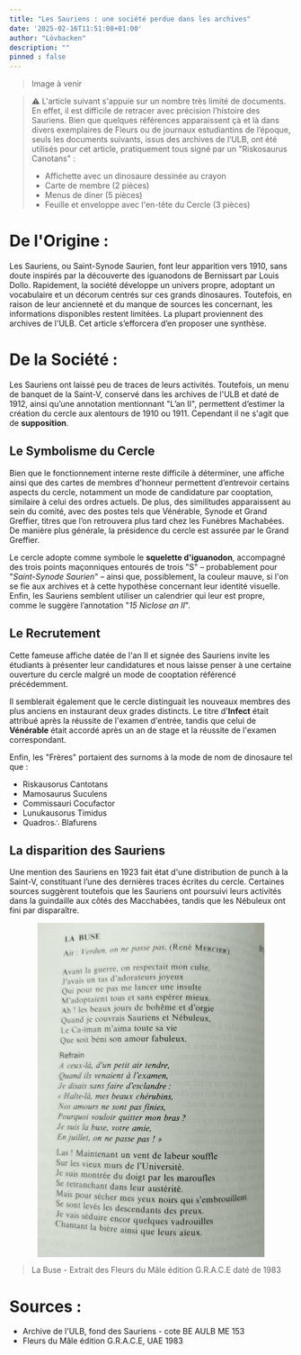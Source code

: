 ```yaml
---
title: "Les Sauriens : une société perdue dans les archives"
date: '2025-02-16T11:51:08+01:00'
author: "Lövbacken"
description: ""
pinned : false
---
```


<style>
  img {
    display: block;
    margin-left: auto;
    margin-right: auto;
    max-width: 80%; /* Pour garantir que l'image ne dépasse pas la largeur de l'écran */
  }
</style>

> Image à venir

> ⚠️ L'article suivant s'appuie sur un nombre très limité de documents. En effet, il est difficile de retracer avec précision l’histoire des Sauriens. Bien que quelques références apparaissent çà et là dans divers exemplaires de Fleurs ou de journaux estudiantins de l’époque, seuls les documents suivants, issus des archives de l’ULB, ont été utilisés pour cet article, pratiquement tous signé par un "Riskosaurus Canotans" :
> -  Affichette avec un dinosaure dessinée au crayon
> -  Carte de membre (2 pièces)
> -  Menus de diner (5 pièces)
> -  Feuille et enveloppe avec l'en-tête du Cercle (3 pièces)

# De l'Origine : 
Les Sauriens, ou Saint-Synode Saurien, font leur apparition vers 1910, sans doute inspirés par la découverte des iguanodons de Bernissart par Louis Dollo. Rapidement, la société développe un univers propre, adoptant un vocabulaire et un décorum centrés sur ces grands dinosaures. Toutefois, en raison de leur ancienneté et du manque de sources les concernant, les informations disponibles restent limitées. La plupart proviennent des archives de l'ULB. Cet article s’efforcera d’en proposer une synthèse.


# De la Société : 
Les Sauriens ont laissé peu de traces de leurs activités. Toutefois, un menu de banquet de la Saint-V, conservé dans les archives de l'ULB et daté de 1912, ainsi qu’une annotation mentionnant "L’an II", permettent d’estimer la création du cercle aux alentours de 1910 ou 1911. Cependant il ne s'agit que de **supposition**.

## Le Symbolisme du Cercle
Bien que le fonctionnement interne reste difficile à déterminer, une affiche ainsi que des cartes de membres d'honneur permettent d’entrevoir certains aspects du cercle, notamment un mode de candidature par cooptation, similaire à celui des ordres actuels. De plus, des similitudes apparaissent au sein du comité, avec des postes tels que Vénérable, Synode et Grand Greffier, titres que l’on retrouvera plus tard chez les Funèbres Machabées. De manière plus générale, la présidence du cercle est assurée par le Grand Greffier.

Le cercle adopte comme symbole le **squelette d'iguanodon**, accompagné des trois points maçonniques entourés de trois "S" – probablement pour "*Saint-Synode Saurien*" – ainsi que, possiblement, la couleur mauve, si l'on se fie aux archives et à cette hypothèse concernant leur identité visuelle. Enfin, les Sauriens semblent utiliser un calendrier qui leur est propre, comme le suggère l’annotation "*15 Niclose an II*".

## Le Recrutement 
Cette fameuse affiche datée de l'an II et signée des Sauriens invite les étudiants à présenter leur candidatures et nous laisse penser à une certaine ouverture du cercle malgré un mode de cooptation référencé précédemment.

Il semblerait également que le cercle distinguait les nouveaux membres des plus anciens en instaurant deux grades distincts. Le titre d'**Infect** était attribué après la réussite de l'examen d'entrée, tandis que celui de **Vénérable** était accordé après un an de stage et la réussite de l'examen correspondant.

Enfin, les "Frères" portaient des surnoms à la mode de nom de dinosaure tel que : 
- Riskausorus Cantotans
- Mamosaurus Suculens
- Commissauri Cocufactor
- Lunukausorus Timidus
- Quadros∴ Blafurens

## La disparition des Sauriens
Une mention des Sauriens en 1923 fait état d'une distribution de punch à la Saint-V, constituant l’une des dernières traces écrites du cercle. Certaines sources suggèrent toutefois que les Sauriens ont poursuivi leurs activités dans la guindaille aux côtés des Macchabées, tandis que les Nébuleux ont fini par disparaître.

![](fdm-grace-1983.jpg)

> La Buse - Extrait des Fleurs du Mâle édition G.R.A.C.E daté de 1983

# Sources : 
- Archive de l'ULB, fond des Sauriens - cote BE AULB ME 153
- Fleurs du Mâle édition G.R.A.C.E, UAE 1983
